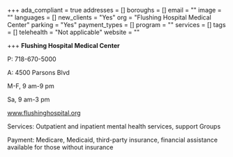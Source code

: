 +++
ada_compliant = true
addresses = []
boroughs = []
email = ""
image = ""
languages = []
new_clients = "Yes"
org = "Flushing Hospital Medical Center"
parking = "Yes"
payment_types = []
program = ""
services = []
tags = []
telehealth = "Not applicable"
website = ""

+++
**Flushing Hospital Medical Center**

P: 718-670-5000 

A: 4500 Parsons Blvd

M-F, 9 am-9 pm

Sa, 9 am-3 pm

www.flushinghospital.org

Services: Outpatient and inpatient mental health services, support Groups

Payment: Medicare, Medicaid, third-party insurance, financial assistance available for those without insurance